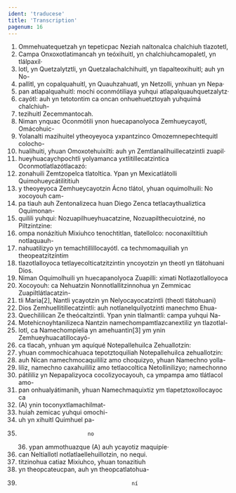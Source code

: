```yaml
---
ident: 'traducese'
title: 'Transcription'
pagenum: 16
---
```

1. Ommehuatequetzah yn tepeticpac Neziah naltonalca chalchiuh tlazotetl,
2. Campa Onxoxotlatimancah yn teóxihuitl, yn chalchiuhcamopaletl, yn tlálpaxil·
3. lotl, yn Quetzalytztli, yn Quetzalachalchihuitl, yn tlapalteoxihuitl; auh yn No-
4. pallitl, yn copalquahuitl, yn Quauhzahuatl, yn Netzolli, ynhuan yn Nepa·
5. pan atlapalquahuitl: mochi oconmótiliaya yuhqui atlapalquauhquetzalytz·
6. cayótl: auh yn tetotontim ca oncan onhuehuetztoyah yuhquímá chalchiuh-
7. tezihuitl Zecemmantocah.
8. Niman ynquac Oconmótili ynon huecapanolyoca Zemhueycayotl, Omácohuic-
9. Yolanalti mazihuitel ytheoyeyoca yxpantzinco Omozemnepechtequitl colocho-
10. hualihuiti, yhuan Omoxotehuixilti: auh yn Zemtlanalihuillecatzintli zuapil·
11. hueyhuacaychpochtli yolyamanca yxtlitillecatzintica Oconmotlatlazótlacazó:
12. zonahuili Zemtzopelca tlatoltica. Ypan yn Mexicatlátolli Quimohueycátilititiuh
13. y theoyeyoca Zemhueycayotzin Ácno tlátol, yhuan oquimolhuili: No xocoyouh cam-
14. pa tiauh auh Zentonalizeca huan Diego Zenca tetlacaythualiztica Oquimonan-
15. quilili yuhqui: Nozuapilhueyhuacatzine, Nozuapilthecuiotziné, no Piltzintzine:
16. ompa nonázítiuh Mixiuhco tenochtitlan, tlatellolco: noconaxiltitiuh notlaquauh-
17. nahuatilizyo yn temachtillillocayótl. ca techmomaquiliah yn theopeatzitzíntim
18. tlazotlalloyoca tetlayecolticatzitzintin yncoyotzin yn theotl yn tlátohuani Dios.
19. Niman Oquimolhuili yn huecapanolyoca Zuapilli: ximati Notlazotlalloyoca
20. Xocoyouh: ca Nehuatzin Nonnotlallitzinnohua yn Zemmicac Zuapiltlátlacatzin-
21. tli Maria[2], Nantli ycayotzin yn Nelyocayocatzíntli (theotl tlátohuani)
22. Dios Zemhuellitillecatzintli: auh notlanelquilyotzínti manechmo Ehua-
23. Quechililican Ze theócaltzintli. Ypan ynin tlalmantli: campa yuhqui Na-
24. Motehicnoyhtanilizeca Nantzin namechompamtlazcanextiliz yn tlazotlal-
25. lotl, ca Namechompíelia yn amehuantin[3] ym ynin Zemhueyhuacatillocayó-
26. ca tlacah, ynhuan ym aquíqué Notepallehuilca Zehuallotzín:
27. yhuan commochicahuaca tepotztoquiliah Notepallehuilca zehuallotzin:
28. auh Nican namechmocaquililiz amo choquizyo, yhuan Namechno yolla-
29. liliz, namechno caxahuililiz amo tetlaocoltica Netollinilizyo; namechonno
30. pátililiz yn Nepapalizyoca cocolizyocayouh, ca ympampa amo tlátlacol amo-
31. pan onhualyátimanih, yhuan Namechmaquixtiz ym tlapetztoxollocayoc ca
32. (A) ynin toconyxtlamachilmat-
33. huiah zemicac yuhqui omochi-
34. uh yn xihuítl Quimhuel pa-
35.                           no  
	36. ypan ammothuazque (A) auh ycayotiz maquipíe·
37. can Neltiallotl notlatlaellehuillotzin, no nequi.
38. titzinohua catiaz Mixiuhco, yhuan tonazitiuh
39. yn theopcateucpan, auh yn theopcatlatohua-
40.                                         ní
